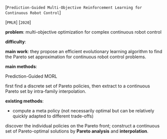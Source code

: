 [`Prediction-Guided Multi-Objective Reinforcement Learning for Continuous Robot Control`]

[`PMLR`] [`2020`]



**problem**: multi-objective optimization for complex continuous robot control

**difficulty**: 



**main work**: they propose an efficient evolutionary learning algorithm to find the Pareto set approximation for continuous robot control problems.



**main methods**: 

Prediction-Guided MORL



first find a discrete set of Pareto policies, then extract to a continuous Pareto set by intra-family interpolation.



**existing methods**: 

- compute a meta policy (not necessarily optimal but can be relatively quickly adapted to different trade-offs)



discover the individual policies on the Pareto front; construct a continuous set of Pareto-optimal solutions by **Pareto analysis** and **interpolation**.

